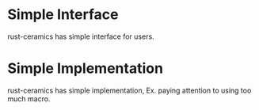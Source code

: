 # Simple Interface
rust-ceramics has simple interface for users.

# Simple Implementation
rust-ceramics has simple implementation, Ex. paying attention to using too much macro.

